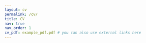 ```yaml
---
layout: cv
permalink: /cv/
title: CV
nav: true
nav_order: 1
cv_pdf: example_pdf.pdf # you can also use external links here
---
```

